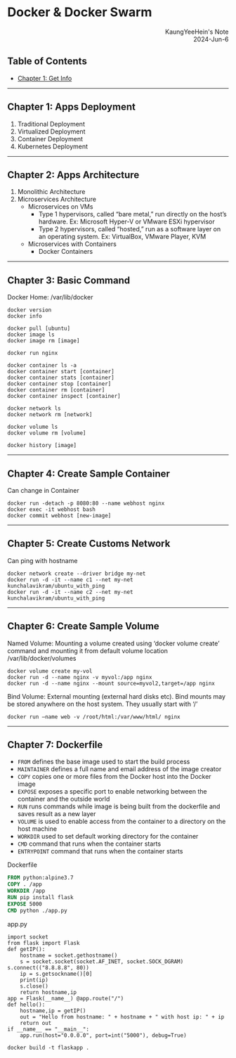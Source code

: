 # Docker & Docker Swarm

<div style="text-align: right;">KaungYeeHein's Note<br/>2024-Jun-6</div>

## Table of Contents
- [Chapter 1: Get Info](#chapter-1-get-info)
---

## Chapter 1: Apps Deployment

1. Traditional Deployment
2. Virtualized Deployment
3. Container Deployment
4. Kubernetes Deployment

---

## Chapter 2: Apps Architecture

1. Monolithic Architecture
2. Microservices Architecture
	- Microservices on VMs
		- Type 1 hypervisors, called “bare metal,” run directly on the host’s hardware. Ex: Microsoft Hyper-V or VMware ESXi hypervisor
		- Type 2 hypervisors, called “hosted,” run as a software layer on an operating system. Ex: VirtualBox, VMware Player, KVM
	- Microservices with Containers
		- Docker Containers

---

## Chapter 3: Basic Command

Docker Home: /var/lib/docker
```shell
docker version
docker info

docker pull [ubuntu]
docker image ls
docker image rm [image]

docker run nginx

docker container ls -a
docker container start [container]
docker container stats [container]
docker container stop [container]
docker container rm [container]
docker container inspect [container]

docker network ls
docker network rm [network]

docker volume ls
docker volume rm [volume]

docker history [image]
```

---

## Chapter 4: Create Sample Container

Can change in Container
```shell
docker run -detach -p 8080:80 --name webhost nginx
docker exec -it webhost bash
docker commit webhost [new-image]
```

---

## Chapter 5: Create Customs Network

Can ping with hostname
```shell
docker network create --driver bridge my-net
docker run -d -it --name c1 --net my-net kunchalavikram/ubuntu_with_ping
docker run -d -it --name c2 --net my-net kunchalavikram/ubuntu_with_ping
```

---

## Chapter 6: Create Sample Volume

Named Volume: Mounting a volume created using ‘docker volume create’ command and mounting it from default volume location /var/lib/docker/volumes
```shell
docker volume create my-vol
docker run -d --name nginx -v myvol:/app nginx
docker run -d --name nginx --mount source=myvol2,target=/app nginx
```

Bind Volume: External mounting (external hard disks etc). Bind mounts may be stored anywhere on the host system. They usually start with ‘/’
```shell
docker run –name web -v /root/html:/var/www/html/ nginx
```

---

## Chapter 7: Dockerfile

- `FROM` defines the base image used to start the build process
- `MAINTAINER` defines a full name and email address of the image creator
- `COPY` copies one or more files from the Docker host into the Docker image
- `EXPOSE` exposes a specific port to enable networking between the container and the outside
world
- `RUN` runs commands while image is being built from the dockerfile and saves result as a new
layer
- `VOLUME` is used to enable access from the container to a directory on the host machine
- `WORKDIR` used to set default working directory for the container
- `CMD` command that runs when the container starts
- `ENTRYPOINT` command that runs when the container starts

Dockerfile
```dockerfile
FROM python:alpine3.7 
COPY . /app
WORKDIR /app
RUN pip install flask 
EXPOSE 5000
CMD python ./app.py
```

app.py
```PY
import socket
from flask import Flask 
def getIP():
	hostname = socket.gethostname()
	s = socket.socket(socket.AF_INET, socket.SOCK_DGRAM) s.connect(("8.8.8.8", 80))
	ip = s.getsockname()[0]
	print(ip)
	s.close()
	return hostname,ip
app = Flask(__name__) @app.route("/")
def hello():
	hostname,ip = getIP()
	out = "Hello from hostname: " + hostname + " with host ip: " + ip 
	return out
if __name__ == "__main__": 
	app.run(host="0.0.0.0", port=int("5000"), debug=True)
```

`docker build -t flaskapp .`